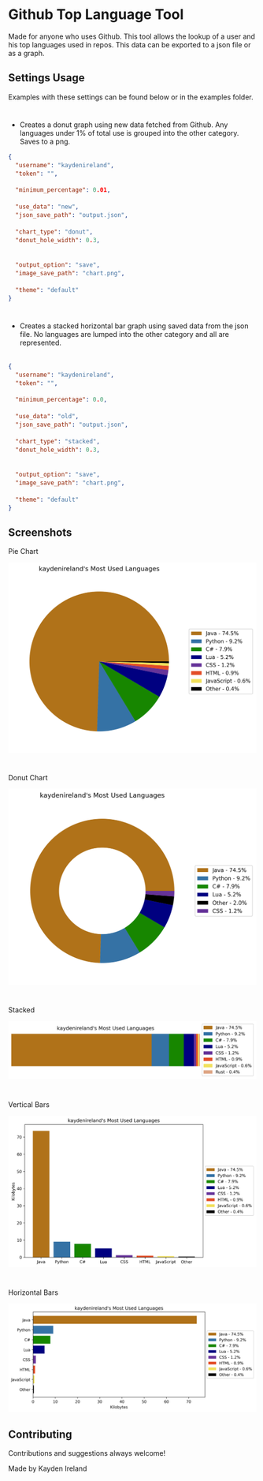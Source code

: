 
# Github Top Language Tool

Made for anyone who uses Github.  This tool allows the lookup of a user and his top languages used in repos.  This data can be exported to a json file or as a graph.

## Settings Usage

Examples with these settings can be found below or in the examples folder.

#

- Creates a donut graph using new data fetched from Github.  Any languages under 1% of total use is grouped into the other category.  Saves to a png.

```json
{
  "username": "kaydenireland",
  "token": "",

  "minimum_percentage": 0.01,

  "use_data": "new",
  "json_save_path": "output.json",

  "chart_type": "donut",
  "donut_hole_width": 0.3,


  "output_option": "save",
  "image_save_path": "chart.png",

  "theme": "default"
}
```

 
#

- Creates a stacked horizontal bar graph using saved data from the json file.  No languages are lumped into the other category and all are represented.

```json

{
  "username": "kaydenireland",
  "token": "",

  "minimum_percentage": 0.0,

  "use_data": "old",
  "json_save_path": "output.json",

  "chart_type": "stacked",
  "donut_hole_width": 0.3,


  "output_option": "save",
  "image_save_path": "chart.png",

  "theme": "default"
}

```


## Screenshots

Pie Chart 

![App Screenshot](examples/pie.png)

#
Donut Chart

![App Screenshot](examples/donut.png)

#
Stacked

![App Screenshot](examples/stacked.png)

#
Vertical Bars

![App Screenshot](examples/vbar.png)

#
Horizontal Bars

![App Screenshot](examples/hbar.png)



## Contributing

Contributions and suggestions always welcome!

Made by Kayden Ireland

